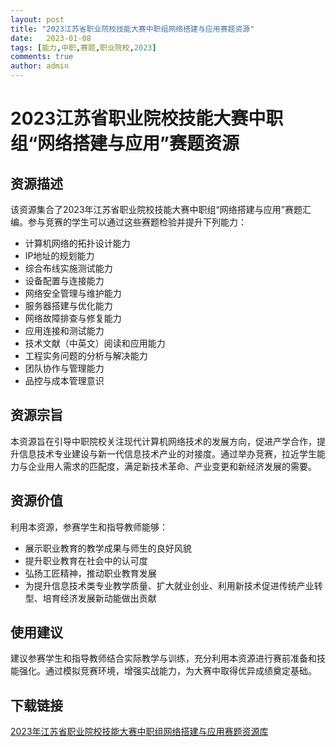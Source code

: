 ```yaml
---
layout: post
title: "2023江苏省职业院校技能大赛中职组网络搭建与应用赛题资源"
date:   2023-01-08
tags: [能力,中职,赛题,职业院校,2023]
comments: true
author: admin
---
```

# 2023江苏省职业院校技能大赛中职组“网络搭建与应用”赛题资源

## 资源描述

该资源集合了2023年江苏省职业院校技能大赛中职组“网络搭建与应用”赛题汇编。参与竞赛的学生可以通过这些赛题检验并提升下列能力：

- 计算机网络的拓扑设计能力
- IP地址的规划能力
- 综合布线实施测试能力
- 设备配置与连接能力
- 网络安全管理与维护能力
- 服务器搭建与优化能力
- 网络故障排查与修复能力
- 应用连接和测试能力
- 技术文献（中英文）阅读和应用能力
- 工程实务问题的分析与解决能力
- 团队协作与管理能力
- 品控与成本管理意识

## 资源宗旨

本资源旨在引导中职院校关注现代计算机网络技术的发展方向，促进产学合作，提升信息技术专业建设与新一代信息技术产业的对接度。通过举办竞赛，拉近学生能力与企业用人需求的匹配度，满足新技术革命、产业变更和新经济发展的需要。

## 资源价值

利用本资源，参赛学生和指导教师能够：

- 展示职业教育的教学成果与师生的良好风貌
- 提升职业教育在社会中的认可度
- 弘扬工匠精神，推动职业教育发展
- 为提升信息技术类专业教学质量、扩大就业创业、利用新技术促进传统产业转型、培育经济发展新动能做出贡献

## 使用建议

建议参赛学生和指导教师结合实际教学与训练，充分利用本资源进行赛前准备和技能强化。通过模拟竞赛环境，增强实战能力，为大赛中取得优异成绩奠定基础。

## 下载链接

[2023年江苏省职业院校技能大赛中职组网络搭建与应用赛题资源库](https://pan.quark.cn/s/5e24a6ce960d)